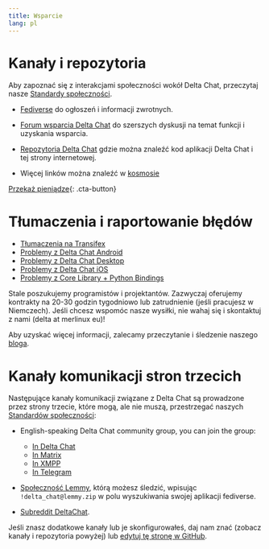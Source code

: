 ```yaml
---
title: Wsparcie
lang: pl
---
```


# Kanały i repozytoria

Aby zapoznać się z interakcjami społeczności wokół Delta Chat, przeczytaj nasze [Standardy społeczności](community-standards).

- [Fediverse](https://chaos.social/web/@delta) do ogłoszeń i informacji zwrotnych.

- [Forum wsparcia Delta Chat](https://support.delta.chat) do
  szerszych dyskusji na temat funkcji i uzyskania wsparcia.

- [Repozytoria Delta Chat](https://github.com/deltachat/) gdzie można znaleźć kod aplikacji Delta Chat i tej strony internetowej.

- Więcej linków można znaleźć w [kosmosie](https://cosmos.delta.chat)

[Przekaż pieniądze](donate){: .cta-button}

# Tłumaczenia i raportowanie błędów

- [Tłumaczenia na Transifex](https://www.transifex.com/delta-chat/public/)
- [Problemy z Delta Chat Android](https://github.com/deltachat/deltachat-android/issues)
- [Problemy z Delta Chat Desktop](https://github.com/deltachat/deltachat-desktop/issues)
- [Problemy z Delta Chat iOS](https://github.com/deltachat/deltachat-ios/issues)
- [Problemy z Core Library + Python Bindings](https://github.com/deltachat/deltachat-core-rust/issues)

Stale poszukujemy programistów i projektantów. Zazwyczaj oferujemy kontrakty na 20-30 godzin tygodniowo lub zatrudnienie (jeśli pracujesz w Niemczech). Jeśli chcesz wspomóc nasze wysiłki, nie wahaj się i skontaktuj z nami (delta at merlinux eu)!

Aby uzyskać więcej informacji, zalecamy przeczytanie i śledzenie naszego [bloga](https://delta.chat/en/blog).


# Kanały komunikacji stron trzecich

Następujące kanały komunikacji związane z Delta Chat są prowadzone przez strony trzecie, które mogą, ale nie muszą, przestrzegać naszych [Standardów społeczności](community-standards):

- English-speaking Delta Chat community group, you can join the group:
  * [In Delta Chat](https://i.delta.chat/#6CBFF8FFD505C0FDEA20A66674F2916EA8FBEE99&a=invitebot%40nine.testrun.org&g=DC%20Community&x=y6dS91dlLLi&i=0bzEm4zAacX&s=GQQlKuqD-zH)
  * [In Matrix](https://matrix.to/#/#Delta.Chat:matrix.org)
  * [In XMPP](xmpp:deltachat-en@chat.disroot.org?join)
  * [In Telegram](https://t.me/deltachat_community)

- [Społeczność Lemmy](https://lemmy.zip/c/delta_chat), którą możesz śledzić, wpisując `!delta_chat@lemmy.zip` w polu wyszukiwania swojej aplikacji fediverse.

- [Subreddit DeltaChat](https://old.reddit.com/r/DeltaChat/).

Jeśli znasz dodatkowe kanały lub je skonfigurowałeś, daj nam znać (zobacz kanały i repozytoria powyżej) lub [edytuj tę stronę w GitHub](https://github.com/deltachat/deltachat-pages/edit/master/en/contribute.md).
